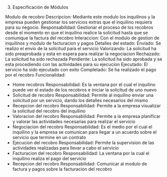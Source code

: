 3. Especificación de Módulos

Modulo de recobro
  Descripcion: Mediante este modulo los inquilinos y la empresa pueden gestionar los servicios extras que el inquilino requiera para su negocio.
  Responsabilidad: Gestionar el proceso de los recobros desde el momento en que el inquilino realice la solicitud hasta que se comunique la factura del recobro
  Interaccion: Con el modulo de gestion de inquilinos y modulo de facturacion y pagos
  Detalles del estado:
    Enviado: Se realizo el envio de la solicitud para el servicio
    Valorizando: La solicitud ha sido preaprobada y esta en espera para realizar la negociacion
    Rechazado: La solicitud ha sido rechazada
    Pendiente: La solicitud ha sido aprobada y se esta procediendo con las actividades para su ejecucion
    Ejecutado: El servicio ha sido ejecutado con exito
    Completado: Se ha realizado el pago por el recobro
  Funcionalidad:
  - Home recobros
    Responsabilidad: Es la ventana por el cual el inquilino puede ver el estado de los recobros e iniciar la solicitud de uno nuevo
  - Solicitud de recobro
    Responsabilidad: Permite al inquilino enviar una solicitud por un servicio, dando los detalles necesarios del mismo
  - Recepcion del recobro
    Responsabilidad: Permite a la empresa visualizar la solicitud del recobro del inquilino
  - Valoracion del recobro
    Responsabilidad: Permite a la empresa planificar y valorar las actividades necesarias para realizar el servicio
  - Negociacion del recobro
    Responsabilidad: Es el medio por el cual el inquilino y la empresa se comunican para llegar a un acuerdo sobre el servicio que termine en un contrato
  - Ejecucion del recobro
    Responsabilidad: Permite la supervision de las actividades realizadas para llevar a cabo el servicio
  - Facturacion del recobro
    Responsabilidad: La ventana por la cual el inquilino realiza el pago del servicio
  - Recepcion del recobro
    Responsabilidad: Comunicar al modulo de factura y pagos sobre la facturacion del recobro
